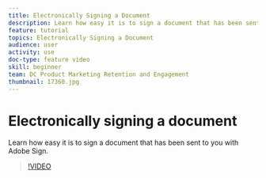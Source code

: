 ```yaml
---
title: Electronically Signing a Document
description: Learn how easy it is to sign a document that has been sent to you with Adobe Sign
feature: tutorial
topics: Electronically Signing a Document
audience: user
activity: use
doc-type: feature video
skill: beginner
team: DC Product Marketing Retention and Engagement
thumbnail: 17360.jpg
---
```


# Electronically signing a document

Learn how easy it is to sign a document that has been sent to you with Adobe Sign.

>[!VIDEO](https://video.tv.adobe.com/v/17360?hidetitle=true)
